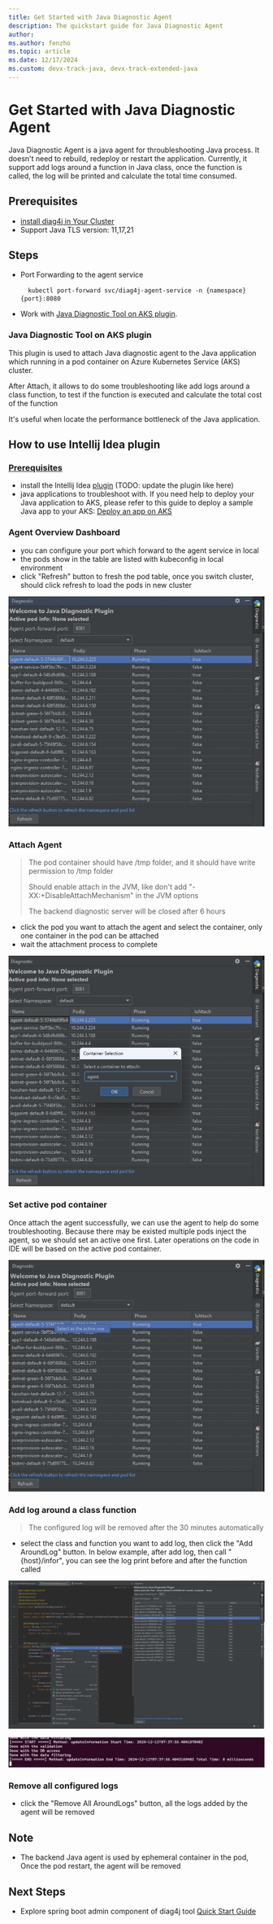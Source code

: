 ```yaml
---
title: Get Started with Java Diagnostic Agent
description: The quickstart guide for Java Diagnostic Agent
author: 
ms.author: fenzho
ms.topic: article
ms.date: 12/17/2024
ms.custom: devx-track-java, devx-track-extended-java
---
```


# Get Started with Java Diagnostic Agent
Java Diagnostic Agent is a java agent for throubleshooting Java process. It doesn't need to rebuild, redeploy or restart the application. Currently, it support add logs around a function in Java class, once the function is called, the log will be printed and calculate the total time consumed.

## Prerequisites
- [install diag4j in Your Cluster](java-diagnostic-tools-sba-quickstart.md#steps)
- Support Java TLS version: 11,17,21

## Steps
- Port Forwarding to the agent service
  ```
    kubectl port-forward svc/diag4j-agent-service -n {namespace} {port}:8080
  ```

- Work with [Java Diagnostic Tool on AKS plugin](#java-diagnostic-tool-on-aks-plugin).

### Java Diagnostic Tool on AKS plugin
This plugin is used to attach Java diagnostic agent to the Java application which running in a pod container on Azure Kubernetes Service (AKS) cluster.
 
After Attach, it allows to do some troubleshooting like add logs around a class function, to test if the function is executed and calculate the total cost of the function

It's useful when locate the performance bottleneck of the Java application.

## How to use Intellij Idea plugin
### [Prerequisites](#prerequisites)
  - install the Intellij Idea [plugin](https://plugins.jetbrains.com/plugin/26078-java-diagnostic-tool-on-aks) (TODO: update the plugin like here)
  - java applications to troubleshoot with. If you need help to deploy your Java application to AKS, please refer to this guide to deploy a sample Java app to your AKS: [Deploy an app on AKS](../spring-framework/deploy-spring-boot-java-app-on-kubernetes.md)

### Agent Overview Dashboard
  - you can configure your port which forward to the agent service in local 
  - the pods show in the table are listed with kubeconfig in local environment
  - click "Refresh" button to fresh the pod table, once you switch cluster, should click refresh to load the pods in new cluster
    
  ![Agent Overview](media/java-diagnostic-tool/overview.png)

### Attach Agent
> The pod container should have /tmp folder, and it should have write permission to /tmp folder
> 
> Should enable attach in the JVM, like don't add "-XX:+DisableAttachMechanism" in the JVM options
> 
> The backend diagnostic server will be closed after 6 hours 

  - click the pod you want to attach the agent and select the container, only one container in the pod can be attached
  - wait the attachment process to complete
  
  ![Attach Agent](media/java-diagnostic-tool/attach.png)

### Set active pod container
 Once attach the agent successfully, we can use the agent to help do some troubleshooting. Because there may be existed multiple pods inject the agent, so we should set an active one first. Later operations on the code in IDE will be based on the active pod container.

 ![Set active pod container](media/java-diagnostic-tool/setactive.png)

### Add log around a class function
> The configured log will be removed after the 30 minutes automatically

- select the class and function you want to add log, then click the "Add AroundLog" button. In below example, after add log, then call "{host}/infor", you can see the log print before and after the function called

![Add Log](media/java-diagnostic-tool/addlog.png)

![Log Print](media/java-diagnostic-tool/showlog.png)

### Remove all configured logs
- click the "Remove All AroundLogs" button, all the logs added by the agent will be removed


## Note
- The backend Java agent is used by ephemeral container in the pod, Once the pod restart, the agent will be removed

## Next Steps

- Explore spring boot admin component of diag4j tool [Quick Start Guide](java-diagnostic-tools-sba-quickstart.md)